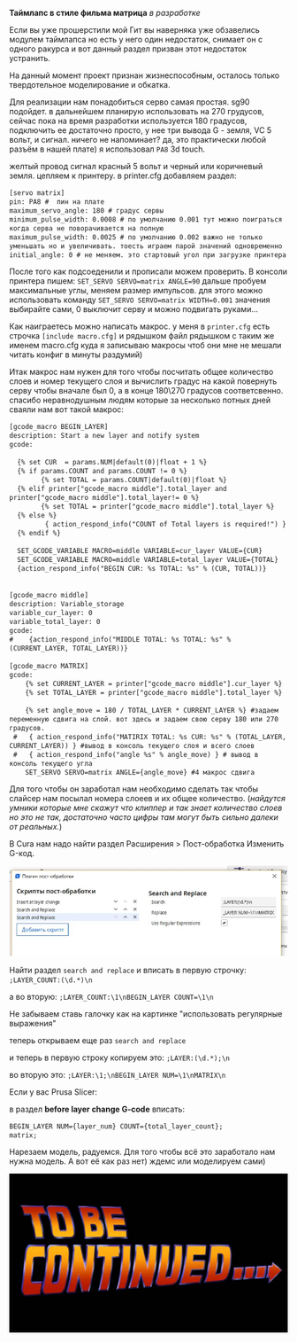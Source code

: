 **Таймлапс в стиле фильма матрица** *в разработке*

Если вы уже прошерстили мой Гит вы наверняка уже обзавелись модулем таймлапса но есть у него один недостаток, снимает он с одного ракурса и вот данный раздел призван этот недостаток устранить. 

На данный момент  проект признан жизнеспособным, осталось только твердотельное моделирование и обкатка.

Для реализации нам понадобиться серво самая простая. sg90 подойдет.  в дальнейшем планирую использовать на 270 грудусов, сейчас пока на время разработки используется 180 градусов, подключить ее достаточно просто, у нее три вывода G - земля, VC  5 вольт, и сигнал. ничего не напоминает? да, это практически любой разъём в нашей плате) я использовал `PA8` 3d touch. 

желтый провод сигнал красный 5 вольт и черный или коричневый земля.  цепляем к принтеру. 
в printer.cfg добавляем раздел:

```
[servo matrix]
pin: PA8 #  пин на плате
maximum_servo_angle: 180 # градус сервы
minimum_pulse_width: 0.0008 # по умолчанию 0.001 тут можно поиграться когда серва не поворачивается на полную
maximum_pulse_width: 0.0025 # по умолчанию 0.002 важно не только уменьшать но и увеличивать. тоесть играем парой значений одновременно
initial_angle: 0 # не меняем. это стартовый угол при загрузке принтера
```
После того как подсоеденили и прописали можем проверить. В консоли принтера пишем: `SET_SERVO SERVO=matrix ANGLE=90` дальше пробуем максимальные углы, меняем размер импульсов. для этого можно использовать команду  `SET_SERVO SERVO=matrix WIDTH=0.001`  значения выбирайте сами,  0 выключит серву и можно подвигать руками...

Как наиграетесь можно написать макрос. у меня в `printer.cfg` есть строчка `[include macro.cfg]` и рядышком файл рядышком с таким же именем macro.cfg куда я записываю макросы чтоб они мне не мешали читать конфиг в минуты раздумий)

Итак макрос нам нужен для того чтобы посчитать общее количество слоев и номер текущего слоя  и вычислить градус на какой повернуть серву чтобы вначале был 0, а в конце 180\270 градусов соответсвенно.  спасибо неравнодушным людям которые за несколько потных дней сваяли нам вот такой макрос:

```gcode
[gcode_macro BEGIN_LAYER]
description: Start a new layer and notify system
gcode:

  {% set CUR  = params.NUM|default(0)|float + 1 %}
  {% if params.COUNT and params.COUNT != 0 %}
        {% set TOTAL = params.COUNT|default(0)|float %}
  {% elif printer["gcode_macro middle"].total_layer and printer["gcode_macro middle"].total_layer!= 0 %}
        {% set TOTAL = printer["gcode_macro middle"].total_layer %}
  {% else %}
         { action_respond_info("COUNT of Total layers is required!") }
  {% endif %}

  SET_GCODE_VARIABLE MACRO=middle VARIABLE=cur_layer VALUE={CUR}
  SET_GCODE_VARIABLE MACRO=middle VARIABLE=total_layer VALUE={TOTAL}
  {action_respond_info("BEGIN CUR: %s TOTAL: %s" % (CUR, TOTAL))}


[gcode_macro middle]
description: Variable_storage
variable_cur_layer: 0
variable_total_layer: 0
gcode:
#    {action_respond_info("MIDDLE TOTAL: %s TOTAL: %s" % (CURRENT_LAYER, TOTAL_LAYER))}

[gcode_macro MATRIX]
gcode:
    {% set CURRENT_LAYER = printer["gcode_macro middle"].cur_layer %}
    {% set TOTAL_LAYER = printer["gcode_macro middle"].total_layer %}

    {% set angle_move = 180 / TOTAL_LAYER * CURRENT_LAYER %} #задаем переменную сдвига на слой. вот здесь и задаем свою серву 180 или 270 градусов.
 #   { action_respond_info("MATIRIX TOTAL: %s CUR: %s" % (TOTAL_LAYER, CURRENT_LAYER)) } #вывод в консоль текущего слоя и всего слоев
 #   { action_respond_info("angle %s" % angle_move) } # вывод в консоль текущего угла
    SET_SERVO SERVO=matrix ANGLE={angle_move} #4 макрос сдвига
```
Для того чтобы он заработал нам необходимо сделать так чтобы слайсер нам посылал номера слоеев и их общее количество. (*найдутся умники которые мне скажут что клиппер и так знает количество слоев но это не так, достаточно часто цифры там могут быть сильно далеки от реальных.*) 

В Cura нам надо найти раздел Расширения > Пост-обработка Изменить G-код.

![](cura.jpg)

Найти раздел `search and replace` и вписать в первую строчку:
`;LAYER_COUNT:(\d.*)\n` 

а во вторую: `;LAYER_COUNT:\1\nBEGIN_LAYER COUNT=\1\n`

Не забываем ставь галочку как на картинке "использовать регулярные выражения"

теперь открываем еще раз `search and replace` 

и теперь в первую строку копируем это: `;LAYER:(\d.*);\n`

во вторую это: `;LAYER:\1;\nBEGIN_LAYER NUM=\1\nMATRIX\n`

Если у вас Prusa Slicer:

в раздел **before layer change G-code** вписать:
``` 
BEGIN_LAYER NUM={layer_num} COUNT={total_layer_count};
matrix;
```
Нарезаем модель, радуемся. 
Для того чтобы всё это заработало нам нужна модель. 
А вот её как раз нет) ждемс или моделируем сами)

![](to_be_continued.png)